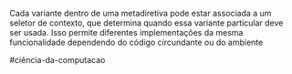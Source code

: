 Cada variante dentro de uma metadiretiva pode estar associada a um seletor de contexto, que determina quando essa variante particular deve ser usada. Isso permite diferentes implementações da mesma funcionalidade dependendo do código circundante ou do ambiente

#ciência-da-computacao 
